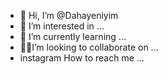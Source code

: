 - 👋 Hi, I’m @Dahayeniyim
- 👀 I’m interested in ...
- 🌱 I’m currently learning ...
- 👨‍💻I’m looking to collaborate on ...
- instagram  How to reach me ...

<!---
Dahayeniyim/Dahayeniyim is a ✨ special ✨ repository because its `README.md` (this file) appears on your GitHub profile.
You can click the Preview link to take a look at your changes.
--->
